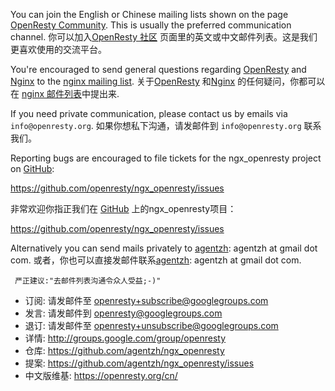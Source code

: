 <!---
    @title         Contact Us
    @creator       Yichun Zhang
    @created       2011-06-21 04:14 GMT
    @modifier      Zoom Quiet
    @modifier_link
    @modified      2012-03-07 08:17 GMT
    @changes       6
--->


You can join the English or Chinese mailing lists shown on the page [OpenResty Community](community.html).
This is usually the preferred communication channel.
你可以加入[OpenResty 社区](community.html) 页面里的英文或中文邮件列表。这是我们更喜欢使用的交流平台。

You're encouraged to send general questions regarding [OpenResty](openresty.html) and
[Nginx](nginx.html) to the [nginx mailing list](http://nginx.org/mailman/listinfo/nginx).
关于[OpenResty](openresty.html) 和[Nginx](nginx.html) 的任何疑问，你都可以在 [nginx 邮件列表](http://nginx.org/mailman/listinfo/nginx)中提出来.

If you need private communication, please contact us by emails via `info@openresty.org`.
如果你想私下沟通，请发邮件到 `info@openresty.org` 联系我们。

Reporting bugs are encouraged to file tickets for the ngx_openresty project
on [GitHub](github.html):

https://github.com/openresty/ngx_openresty/issues

非常欢迎你指正我们在 [GitHub](github.html) 上的ngx_openresty项目：

https://github.com/openresty/ngx_openresty/issues



Alternatively you can send mails privately to [agentzh](http://agentzh.org):
agentzh at gmail dot com.
或者，你也可以直接发邮件联系[agentzh](http://agentzh.org): agentzh at gmail dot com.

     严正建议:"去邮件列表沟通令众人受益;-)"
+ 订阅: 请发邮件至 openresty+subscribe@googlegroups.com
+ 发言: 请发邮件到 openresty@googlegroups.com
+ 退订: 请发邮件至 openresty+unsubscribe@googlegroups.com
+ 详情: http://groups.google.com/group/openresty
+ 仓库: https://github.com/agentzh/ngx_openresty
+ 提案: https://github.com/agentzh/ngx_openresty/issues
+ 中文版维基: https://openresty.org/cn/
